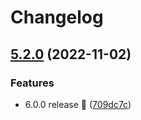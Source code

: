 # Changelog

## [5.2.0](https://github.com/ezxmora/Friskainet/compare/v5.1.0...v5.2.0) (2022-11-02)


### Features

* 6.0.0 release 🚀 ([709dc7c](https://github.com/ezxmora/Friskainet/commit/709dc7cca9ff52f65259d6095551727e215abb52))
